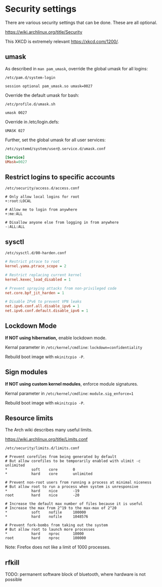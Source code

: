 # Security settings

There are various security settings that can be done. These are all optional.

<https://wiki.archlinux.org/title/Security>

This XKCD is extremely relevant <https://xkcd.com/1200/>.

## umask

As described in `man pam_umask`, override the global umask for all logins:

`/etc/pam.d/system-login`
```
session optional pam_umask.so umask=0027
```

Override the default umask for bash:

`/etc/profile.d/umask.sh`

```
umask 0027
```

Override in /etc/login.defs:

```
UMASK 027
```

Further, set the global umask for all user services:

`/etc/systemd/system/user@.service.d/umask.conf`
```ini
[Service]
UMask=0027
```


## Restrict logins to specific accounts

`/etc/security/access.d/access.conf`
```
# Only allow local logins for root
+:root:LOCAL

# Allow me to login from anywhere
+:me:ALL

# Disallow anyone else from logging in from anywhere
-:ALL:ALL
```


## sysctl

`/etc/sysctl.d/00-harden.conf`

```ini
# Restrict ptrace to root
kernel.yama.ptrace_scope = 2

# Restrict replacing current kernel
kernel.kexec_load_disabled = 1

# Prevent spraying attacks from non-privileged code
net.core.bpf_jit_harden = 1

# Disable IPv6 to prevent VPN leaks
net.ipv6.conf.all.disable_ipv6 = 1
net.ipv6.conf.default.disable_ipv6 = 1
```

## Lockdown Mode

**If NOT using hibernation,** enable lockdown mode.

Kernal parameter in `/etc/kernel/cmdline`: `lockdown=confidentiality`

Rebuild boot image with `mkinitcpio -P`.


## Sign modules

**If NOT using custom kernel modules**, enforce module signatures.

Kernal parameter in `/etc/kernel/cmdline`: `module.sig_enforce=1`

Rebuild boot image with `mkinitcpio -P`.


## Resource limits

The Arch wiki describes many useful limits.

<https://wiki.archlinux.org/title/Limits.conf>


`/etc/security/limits.d/limits.conf`
```
# Prevent corefiles from being generated by default
# But allow corefiles to be temporarily enabled with ulimit -c unlimited
*           soft    core       0
*           hard    core       unlimited

# Prevent non-root users from running a process at minimal niceness
# But allow root to run a process when system is unresponsive
*           hard    nice       -19
root        hard    nice       -20

# Increase the default max number of files because it is useful
# Increase the max from 2^19 to the max-max of 2^20
*           soft    nofile     100000
*           hard    nofile     1048576

# Prevent fork-bombs from taking out the system
# But allow root to launch more processes
*           hard    nproc      10000
root        hard    nproc      100000
```

Note: Firefox does not like a limit of 1000 processes.

## rfkill

TODO: permanent software block of bluetooth, where hardware is not possible
